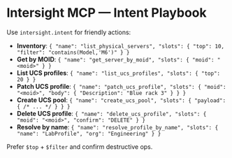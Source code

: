 # Intersight MCP — Intent Playbook

Use `intersight.intent` for friendly actions:

- **Inventory**: `{ "name": "list_physical_servers", "slots": { "top": 10, "filter": "contains(Model,'M6')" } }`
- **Get by MOID**: `{ "name": "get_server_by_moid", "slots": { "moid": "<moid>" } }`
- **List UCS profiles**: `{ "name": "list_ucs_profiles", "slots": { "top": 20 } }`
- **Patch UCS profile**: `{ "name": "patch_ucs_profile", "slots": { "moid": "<moid>", "body": { "Description": "Blue rack 3" } } }`
- **Create UCS pool**: `{ "name": "create_ucs_pool", "slots": { "payload": { /* ... */ } } }`
- **Delete UCS profile**: `{ "name": "delete_ucs_profile", "slots": { "moid": "<moid>", "confirm": "DELETE" } }`
- **Resolve by name**: `{ "name": "resolve_profile_by_name", "slots": { "name": "LabProfile", "org": "Engineering" } }`

Prefer `$top` + `$filter` and confirm destructive ops.